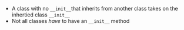 * A class with no `__init__`that inherits from another class takes on the inhertied class `__init__`
* Not all classes _have_ to have an `__init__` method


